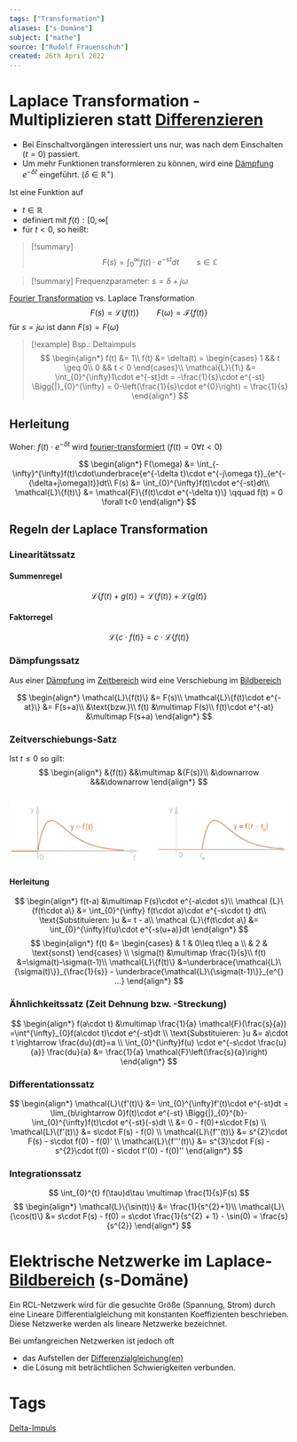 ```yaml
---
tags: ["Transformation"]
aliases: ["s-Domäne"]
subject: ["mathe"]
source: ["Rudolf Frauenschuh"]
created: 26th April 2022
---
```


# Laplace Transformation - Multiplizieren statt [Differenzieren](../mathe%20(3)/Differenzialrechnung.md)

- Bei Einschaltvorgängen interessiert uns nur, was nach dem Einschalten $(t=0)$ passiert.
- Um mehr Funktionen transformieren zu können, wird eine [Dämpfung](../../hwe/Dämpfung.md) $e^{-\delta t}$ eingeführt. $(\delta\in\mathbb{R}^{+})$

Ist eine Funktion auf
- $t\in\mathbb{R}$
- definiert mit $f(t):[0,\infty[$
- für $t<0$,
so heißt:
  
>[!summary] $$F(s) = \int_{0}^{\infty}f(t)\cdot e^{-st}dt \qquad s\in\mathbb{C}$$

> [!summary] Frequenzparameter: $s = \delta+j\omega$
> 

[Fourier Transformation](Fourier%20Transformation.md) vs. Laplace Transformation
$$F(s) = \mathcal{L}\{ f(t)\} \qquad F(\omega) = \mathcal{F} \{f(t)\}$$
für $s=j\omega$ ist dann $F(s)=F(\omega)$

>[!example] Bsp.: Deltaimpuls
> $$
> \begin{align*}
> f(t) &= 1\\
> f(t) &= \delta(t) = \begin{cases}
> 1 && t \geq 0\\
> 0 && t < 0
> \end{cases}\\
> \mathcal{L}\{1\} &= \int_{0}^{\infty}1\cdot e^{-st}dt = -\frac{1}{s}\cdot e^{-st} \Bigg{|}_{0}^{\infty} = 0-\left(\frac{1}{s}\cdot e^{0}\right) = \frac{1}{s}
> \end{align*}
> $$




## Herleitung
Woher: $f(t)\cdot e^{-\delta t}$ wird [fourier-transformiert](Fourier%20Transformation.md) $(f(t)=0 \forall t<0)$

$$
\begin{align*}
F(\omega) &= \int_{-\infty}^{\infty}f(t)\cdot\underbrace{e^{-\delta t}\cdot e^{-j\omega t}}_{e^{-(\delta+j\omega)t}}dt\\
F(s) &= \int_{0}^{\infty}f(t)\cdot e^{-st}dt\\
\mathcal{L}\{f(t)\} &= \mathcal{F}\{f(t)\cdot e^{-\delta t}\} \qquad f(t) = 0 \forall t<0
\end{align*}
$$
## Regeln der Laplace Transformation
### Linearitätssatz
#### Summenregel
$$
\mathcal{L}\{f(t) + g(t)\} = \mathcal{L}\{f(t)\} + \mathcal{L}\{g(t)\} 
$$
#### Faktorregel
$$
\mathcal{L}\{c\cdot f(t)\} = c\cdot \mathcal{L}\{f(t)\} 
$$
### Dämpfungssatz
Aus einer [Dämpfung](../../hwe/Dämpfung.md) im [Zeitbereich](../mathe%20(3)/Komplexe%20Zahlen.md) wird eine Verschiebung im [Bildbereich](../mathe%20(3)/Komplexe%20Zahlen.md)

$$
\begin{align*}
	\mathcal{L}\{f(t)\} &= F(s)\\
	\mathcal{L}\{f(t)\cdot e^{-at}\} &= F(s+a)\\
	&\text{bzw.}\\
	f(t) &\multimap F(s)\\
	f(t)\cdot e^{-at} &\multimap F(s+a)
\end{align*}
$$
### Zeitverschiebungs-Satz
Ist $t \leq 0$ so gilt:
 $$
\begin{align*}
	&{f(t)} &&\multimap &{F(s)}\\
	&\downarrow &&&\downarrow
\end{align*}
$$   
![Zeitverschiebungssatz](../assets/Zeitverschiebungssatz.png)
#### Herleitung
$$
\begin{align*}
	f(t-a) &\multimap F(s)\cdot e^{-a\cdot s}\\
	\mathcal {L}\{f(t\cdot a\} &= \int_{0}^{\infty} f(t\cdot a)\cdot e^{-s\cdot t} dt\\
	\text{Substituieren: }u &= t - a\\
	\mathcal {L}\{f(t\cdot a\} &= \int_{0}^{\infty}f(u)\cdot e^{-s(u+a)}dt
\end{align*}
$$
$$
\begin{align*}
	f(t) &= \begin{cases}
	 & 1 & 0\leq t\leq a \\
	 & 2 & \text{sonst}
	\end{cases}
\\
	\sigma(t) &\multimap \frac{1}{s}\\
	f(t) &=\sigma(t)-\sigma(t-1)\\
	\mathcal{L}\{f(t)\} &=\underbrace{\mathcal{L}\{\sigma(t)\}}_{\frac{1}{s}} - \underbrace{\mathcal{L}\{\sigma(t-1)\}}_{e^{} ...}
\end{align*}
$$
### Ähnlichkeitssatz (Zeit Dehnung bzw. -Streckung)
$$
\begin{align*}
	f(a\cdot t) &\multimap \frac{1}{a} \mathcal{F}(\frac{s}{a})
	=\int^{\infty}_{0}f(a\cdot t)\cdot e^{-st}dt
\\
	\text{Substituieren: }u &= a\cdot t \rightarrow \frac{du}{dt}=a
\\
	 \int_{0}^{\infty}f(u) \cdot e^{-s\cdot \frac{u}{a}} \frac{du}{a} &= \frac{1}{a} \mathcal{F}\left(\frac{s}{a}\right)
\end{align*}
$$

### Differentationssatz
$$
\begin{align*}
	\mathcal{L}\{f'(t)\} &= \int_{0}^{\infty}f'(t)\cdot e^{-st}dt = \lim_{b\rightarrow 0}f(t)\cdot e^{-st} \Bigg{|}_{0}^{b}-\int_{0}^{\infty}f(t)\cdot e^{-st}(-s)dt
\\
	&= 0 - f(0)+s\cdot F(s)
\\
	\mathcal{L}\{f'(t)\} &= s\cdot F(s) - f(0)
\\
	\mathcal{L}\{f''(t)\} &= s^{2}\cdot F(s) - s\cdot f(0) - f(0)'
\\
	\mathcal{L}\{f'''(t)\} &= s^{3}\cdot F(s) - s^{2}\cdot f(0) - s\cdot f'(0) - f(0)''
\end{align*}
$$
### Integrationssatz
$$
\int_{0}^{t} f(\tau)d\tau \multimap \frac{1}{s}F(s)
$$
$$
\begin{align*}
	\mathcal{L}\{\sin(t)\} &= \frac{1}{s^{2}+1}\\
	\mathcal{L}\{\cos(t)\} &= s\cdot F(s) - f(0) = s\cdot \frac{1}{s^{2} + 1} - \sin(0) = \frac{s}{s^{2}}
\end{align*}
$$

# Elektrische Netzwerke im Laplace-[Bildbereich](../mathe%20(3)/Komplexe%20Zahlen.md) (s-Domäne)

Ein RCL-Netzwerk wird für die gesuchte Größe (Spannung, Strom) durch eine Lineare Differentialgleichung mit konstanten Koeffizienten beschrieben. Diese Netzwerke werden als lineare Netzwerke bezeichnet.

Bei umfangreichen Netzwerken ist jedoch oft
 - das Aufstellen der [Differenzialgleichung(en)]({MOC}%20DGL.md) 
 - die Lösung
 mit beträchtlichen Schwierigkeiten verbunden.

# Tags

[Delta-Impuls](Delta-Impuls.md)
 